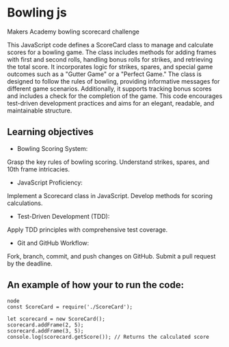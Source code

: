 # Bowling js

Makers Academy bowling scorecard challenge

This JavaScript code defines a ScoreCard class to manage and calculate scores for a bowling game. The class includes methods for adding frames with first and second rolls, handling bonus rolls for strikes, and retrieving the total score. It incorporates logic for strikes, spares, and special game outcomes such as a "Gutter Game" or a "Perfect Game." The class is designed to follow the rules of bowling, providing informative messages for different game scenarios. Additionally, it supports tracking bonus scores and includes a check for the completion of the game. This code encourages test-driven development practices and aims for an elegant, readable, and maintainable structure.

## Learning objectives

- Bowling Scoring System:

Grasp the key rules of bowling scoring.
Understand strikes, spares, and 10th frame intricacies.

- JavaScript Proficiency:

Implement a Scorecard class in JavaScript.
Develop methods for scoring calculations.

- Test-Driven Development (TDD):

Apply TDD principles with comprehensive test coverage.

- Git and GitHub Workflow:

Fork, branch, commit, and push changes on GitHub.
Submit a pull request by the deadline.


## An example of how your to run the code:

```
node
const ScoreCard = require('./ScoreCard');

let scorecard = new ScoreCard();
scorecard.addFrame(2, 5);
scorecard.addFrame(3, 5);
console.log(scorecard.getScore()); // Returns the calculated score

```

